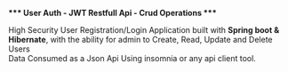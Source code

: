 <b> *** User Auth - JWT Restfull Api - Crud Operations *** </b>

High Security User Registration/Login Application built with <b>Spring boot & Hibernate</b>, with the ability for admin to Create, Read, Update and Delete Users <br>
Data Consumed as a Json Api Using insomnia or any api client tool.
